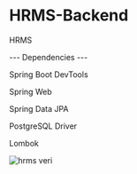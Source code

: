 # HRMS-Backend
HRMS

--- Dependencies ---

Spring Boot DevTools

Spring Web

Spring Data JPA

PostgreSQL Driver

Lombok


![hrms veri](https://user-images.githubusercontent.com/77148338/117727254-751c7a00-b1f0-11eb-8fe5-4b1de06e8f0d.PNG)
